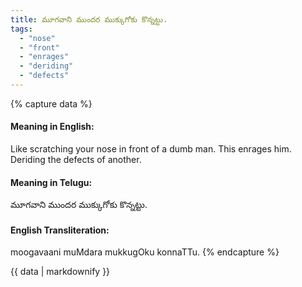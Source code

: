 ```yaml
---
title: మూగవాని ముందర ముక్కుగోకు కొన్నట్టు.
tags:
  - "nose"
  - "front"
  - "enrages"
  - "deriding"
  - "defects"
---
```


{% capture data %}
#### Meaning in English:
Like scratching your nose in front of a dumb man.
This enrages him.
Deriding the defects of another.

#### Meaning in Telugu:
మూగవాని ముందర ముక్కుగోకు కొన్నట్టు.

#### English Transliteration:
moogavaani muMdara mukkugOku konnaTTu.
{% endcapture %}

<div class="notice">{{ data | markdownify }}</div>

